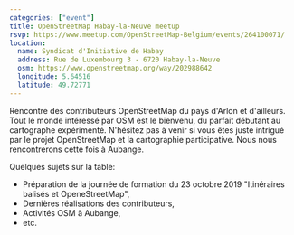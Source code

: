 ```yaml
---
categories: ["event"]
title: OpenStreetMap Habay-la-Neuve meetup
rsvp: https://www.meetup.com/OpenStreetMap-Belgium/events/264100071/
location:
  name: Syndicat d'Initiative de Habay
  address: Rue de Luxembourg 3 - 6720 Habay-la-Neuve
  osm: https://www.openstreetmap.org/way/202988642
  longitude: 5.64516
  latitude: 49.72771
---
```


Rencontre des contributeurs OpenStreetMap du pays d'Arlon et d'ailleurs. Tout le monde intéressé par OSM est le bienvenu, du parfait débutant au cartographe expérimenté. N'hésitez pas à venir si vous êtes juste intrigué par le projet OpenStreetMap et la cartographie participative. Nous nous rencontrerons cette fois à Aubange.

Quelques sujets sur la table:

* Préparation de la journée de formation du 23 octobre 2019 "Itinéraires balisés et OpeneStreetMap",
* Dernières réalisations des contributeurs,
* Activités OSM à Aubange,
* etc.
